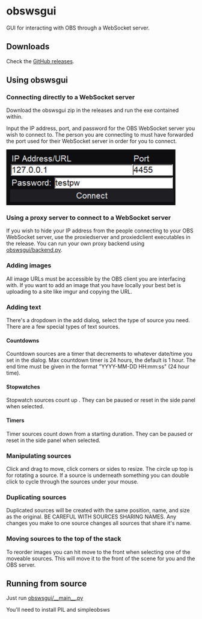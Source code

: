 # obswsgui

GUI for interacting with OBS through a WebSocket server.

## Downloads

Check the [GitHub releases](https://github.com/lusciousdev/obswsgui/releases).

## Using obswsgui

### Connecting directly to a WebSocket server

Download the obswsgui zip in the releases and run the exe contained within.

Input the IP address, port, and password for the OBS WebSocket server you wish to connect to. The person you are connecting to must have forwarded the port used for their WebSocket server in order for you to connect.

<img src="./.github/images/connection_screen.png" width=450 align="center">

### Using a proxy server to connect to a WebSocket server

If you wish to hide your IP address from the people connecting to your OBS WebSocket server, use the proxiedserver and proxiedclient executables in the release. You can run your own proxy backend using [obswsgui/backend.py](obswsgui/backend.py).

### Adding images

All image URLs must be accessible by the OBS client you are interfacing with. If you want to add an image that you have locally your best bet is uploading to a site like imgur and copying the URL.

### Adding text

There's a dropdown in the add dialog, select the type of source you need. There are a few special types of text sources.

#### Countdowns

Countdown sources are a timer that decrements to whatever date/time you set in the dialog. Max countdown timer is 24 hours, the default is 1 hour. The end time must be given in the format "YYYY-MM-DD HH:mm:ss" (24 hour time).

#### Stopwatches

Stopwatch sources count up . They can be paused or reset in the side panel when selected. 

#### Timers

Timer sources count down from a starting duration. They can be paused or reset in the side panel when selected.

### Manipulating sources

Click and drag to move, click corners or sides to resize. The circle up top is for rotating a source. If a source is underneath something you can double click to cycle through the sources under your mouse.

### Duplicating sources

Duplicated sources will be created with the same position, name, and size as the original. BE CAREFUL WITH SOURCES SHARING NAMES. Any changes you make to one source changes all sources that share it's name.

### Moving sources to the top of the stack

To reorder images you can hit move to the front when selecting one of the moveable sources. This will move it to the front of the scene for you and the OBS server.

## Running from source

Just run [obswsgui/\_\_main\_\_.py](obswsgui/__main__.py)

You'll need to install PIL and simpleobsws